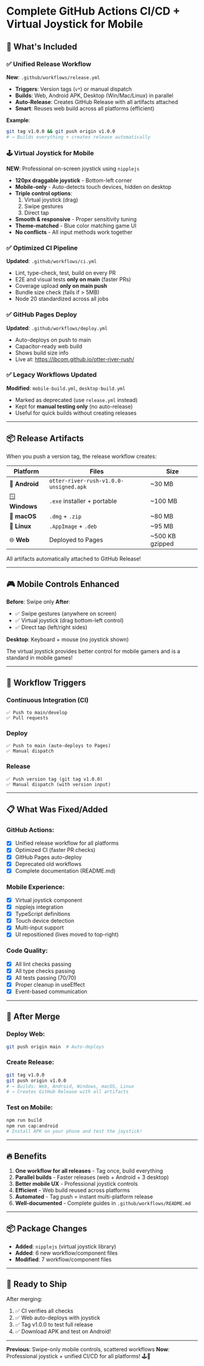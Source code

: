 # Complete GitHub Actions CI/CD + Virtual Joystick for Mobile

## 🚀 What's Included

### ✅ Unified Release Workflow
**New**: `.github/workflows/release.yml`

- **Triggers**: Version tags (`v*`) or manual dispatch
- **Builds**: Web, Android APK, Desktop (Win/Mac/Linux) in parallel
- **Auto-Release**: Creates GitHub Release with all artifacts attached
- **Smart**: Reuses web build across all platforms (efficient)

**Example**:
```bash
git tag v1.0.0 && git push origin v1.0.0
# → Builds everything + creates release automatically
```

### 🕹️ Virtual Joystick for Mobile
**NEW**: Professional on-screen joystick using `nipplejs`

- **120px draggable joystick** - Bottom-left corner
- **Mobile-only** - Auto-detects touch devices, hidden on desktop
- **Triple control options**:
  1. Virtual joystick (drag)
  2. Swipe gestures
  3. Direct tap
- **Smooth & responsive** - Proper sensitivity tuning
- **Theme-matched** - Blue color matching game UI
- **No conflicts** - All input methods work together

### ✅ Optimized CI Pipeline
**Updated**: `.github/workflows/ci.yml`

- Lint, type-check, test, build on every PR
- E2E and visual tests **only on main** (faster PRs)
- Coverage upload **only on main push**
- Bundle size check (fails if > 5MB)
- Node 20 standardized across all jobs

### ✅ GitHub Pages Deploy
**Updated**: `.github/workflows/deploy.yml`

- Auto-deploys on push to main
- Capacitor-ready web build
- Shows build size info
- Live at: https://jbcom.github.io/otter-river-rush/

### ✅ Legacy Workflows Updated
**Modified**: `mobile-build.yml`, `desktop-build.yml`

- Marked as deprecated (use `release.yml` instead)
- Kept for **manual testing only** (no auto-release)
- Useful for quick builds without creating releases

---

## 📦 Release Artifacts

When you push a version tag, the release workflow creates:

| Platform | Files | Size |
|----------|-------|------|
| 📱 **Android** | `otter-river-rush-v1.0.0-unsigned.apk` | ~30 MB |
| 🪟 **Windows** | `.exe` installer + portable | ~100 MB |
| 🍏 **macOS** | `.dmg` + `.zip` | ~80 MB |
| 🐧 **Linux** | `.AppImage` + `.deb` | ~95 MB |
| 🌐 **Web** | Deployed to Pages | ~500 KB gzipped |

All artifacts automatically attached to GitHub Release!

---

## 🎮 Mobile Controls Enhanced

**Before**: Swipe only
**After**: 
- ✅ Swipe gestures (anywhere on screen)
- ✅ Virtual joystick (drag bottom-left control)
- ✅ Direct tap (left/right sides)

**Desktop**: Keyboard + mouse (no joystick shown)

The virtual joystick provides better control for mobile gamers and is a standard in mobile games!

---

## 🔄 Workflow Triggers

### Continuous Integration (CI)
```
✅ Push to main/develop
✅ Pull requests
```

### Deploy
```
✅ Push to main (auto-deploys to Pages)
✅ Manual dispatch
```

### Release
```
✅ Push version tag (git tag v1.0.0)
✅ Manual dispatch (with version input)
```

---

## 📋 What Was Fixed/Added

### GitHub Actions:
- [x] Unified release workflow for all platforms
- [x] Optimized CI (faster PR checks)
- [x] GitHub Pages auto-deploy
- [x] Deprecated old workflows
- [x] Complete documentation (README.md)

### Mobile Experience:
- [x] Virtual joystick component
- [x] nipplejs integration
- [x] TypeScript definitions
- [x] Touch device detection
- [x] Multi-input support
- [x] UI repositioned (lives moved to top-right)

### Code Quality:
- [x] All lint checks passing
- [x] All type checks passing
- [x] All tests passing (70/70)
- [x] Proper cleanup in useEffect
- [x] Event-based communication

---

## 🎯 After Merge

### Deploy Web:
```bash
git push origin main  # Auto-deploys
```

### Create Release:
```bash
git tag v1.0.0
git push origin v1.0.0
# → Builds: Web, Android, Windows, macOS, Linux
# → Creates GitHub Release with all artifacts
```

### Test on Mobile:
```bash
npm run build
npm run cap:android
# Install APK on your phone and test the joystick!
```

---

## 🔥 Benefits

1. **One workflow for all releases** - Tag once, build everything
2. **Parallel builds** - Faster releases (web + Android + 3 desktop)
3. **Better mobile UX** - Professional joystick controls
4. **Efficient** - Web build reused across platforms
5. **Automated** - Tag push = instant multi-platform release
6. **Well-documented** - Complete guides in `.github/workflows/README.md`

---

## 📦 Package Changes

- **Added**: `nipplejs` (virtual joystick library)
- **Added**: 6 new workflow/component files
- **Modified**: 7 workflow/component files

---

## 🚢 Ready to Ship

After merging:
1. ✅ CI verifies all checks
2. ✅ Web auto-deploys with joystick
3. ✅ Tag v1.0.0 to test full release
4. ✅ Download APK and test on Android!

---

**Previous**: Swipe-only mobile controls, scattered workflows
**Now**: Professional joystick + unified CI/CD for all platforms! 🕹️🚀
